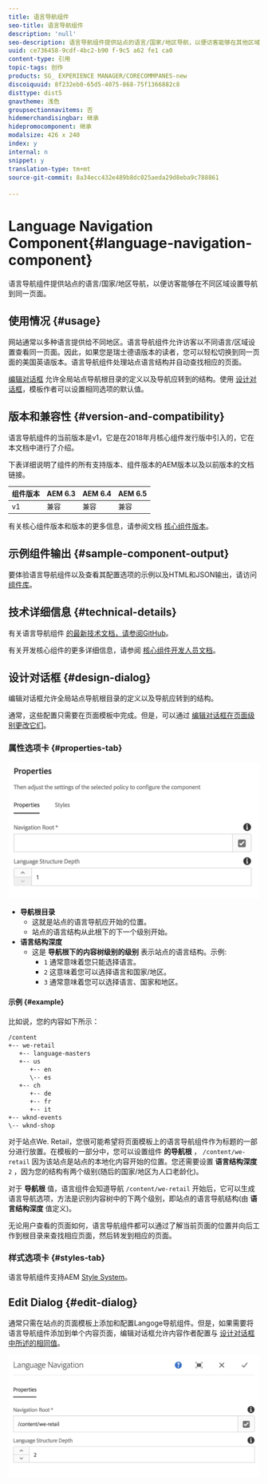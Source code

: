 ```yaml
---
title: 语言导航组件
seo-title: 语言导航组件
description: 'null'
seo-description: 语言导航组件提供站点的语言/国家/地区导航，以便访客能够在其他区域设置中导航到同一页面。
uuid: ce736458-9cdf-4bc2-b90 f-9c5 a62 fe1 ca0
content-type: 引用
topic-tags: 创作
products: SG_ EXPERIENCE MANAGER/CORECOMMPANES-new
discoiquuid: 8f232eb0-65d5-4075-868-75f1366882c8
disttype: dist5
gnavtheme: 浅色
groupsectionnavitems: 否
hidemerchandisingbar: 继承
hidepromocomponent: 继承
modalsize: 426 x 240
index: y
internal: n
snippet: y
translation-type: tm+mt
source-git-commit: 8a34ecc432e489b8dc025aeda29d8eba9c788861

---
```



# Language Navigation Component{#language-navigation-component}

语言导航组件提供站点的语言/国家/地区导航，以便访客能够在不同区域设置导航到同一页面。

## 使用情况 {#usage}

网站通常以多种语言提供给不同地区。语言导航组件允许访客以不同语言/区域设置查看同一页面。因此，如果您是瑞士德语版本的读者，您可以轻松切换到同一页面的美国英语版本。语言导航组件处理站点语言结构并自动查找相应的页面。

[编辑对话框](#edit-dialog) 允许全局站点导航根目录的定义以及导航应转到的结构。使用 [设计对话框](#design-dialog)，模板作者可以设置相同选项的默认值。

## 版本和兼容性 {#version-and-compatibility}

语言导航组件的当前版本是v1，它是在2018年月核心组件发行版中引入的，它在本文档中进行了介绍。

下表详细说明了组件的所有支持版本、组件版本的AEM版本以及以前版本的文档链接。

| 组件版本 | AEM 6.3 | AEM 6.4 | AEM 6.5 |
|--- |--- |--- |--- |
| v1 | 兼容 | 兼容 | 兼容 |

有关核心组件版本和版本的更多信息，请参阅文档 [核心组件版本](versions.md)。

## 示例组件输出 {#sample-component-output}

要体验语言导航组件以及查看其配置选项的示例以及HTML和JSON输出，请访问 [组件库](http://opensource.adobe.com/aem-core-wcm-components/library/language-navigation/language-structure/us/en/language-navigation.html)。

## 技术详细信息 {#technical-details}

有关语言导航组件 [的最新技术文档，请参阅GitHub](https://github.com/adobe/aem-core-wcm-components/blob/master/content/src/content/jcr_root/apps/core/wcm/components/languagenavigation/v1/languagenavigation)。

有关开发核心组件的更多详细信息，请参阅 [核心组件开发人员文档](developing.md)。

## 设计对话框 {#design-dialog}

编辑对话框允许全局站点导航根目录的定义以及导航应转到的结构。

通常，这些配置只需要在页面模板中完成。但是，可以通过 [编辑对话框在页面级别更改它们](#edit-dialog)。

### 属性选项卡 {#properties-tab}

![](assets/screen_shot_2018-01-12at133642.png)

* **导航根目录**
   * 这就是站点的语言导航应开始的位置。
   * 站点的语言结构从此根下的下一个级别开始。
* **语言结构深度**
   * 这是 **导航根下的内容树级别的级别** 表示站点的语言结构。示例:
      * `1` 通常意味着您只能选择语言。
      * `2` 这意味着您可以选择语言和国家/地区。
      * `3` 通常意味着您可以选择语言、国家和地区。

#### 示例 {#example}

比如说，您的内容如下所示：

```
/content
+-- we-retail
   +-- language-masters
   +-- us
      +-- en
      \-- es
   +-- ch
      +-- de
      +-- fr
      +-- it
+-- wknd-events
\-- wknd-shop
```

对于站点We. Retail，您很可能希望将页面模板上的语言导航组件作为标题的一部分进行放置。在模板的一部分中，您可以设置组件 **的导航根** ， `/content/we-retail` 因为该站点是站点的本地化内容开始的位置。您还需要设置 **语言结构深度**`2` ，因为您的结构有两个级别(随后的国家/地区为人口老龄化)。

对于 **导航根** 值，语言组件会知道导航 `/content/we-retail` 开始后，它可以生成语言导航选项，方法是识别内容树中的下两个级别，即站点的语言导航结构(由 **语言结构深度** 值定义)。

无论用户查看的页面如何，语言导航组件都可以通过了解当前页面的位置并向后工作到根目录来查找相应页面，然后转发到相应的页面。

### 样式选项卡 {#styles-tab}

语言导航组件支持AEM [Style System](authoring.md#component-styling)。

## Edit Dialog {#edit-dialog}

通常只需在站点的页面模板上添加和配置Langoge导航组件。但是，如果需要将语言导航组件添加到单个内容页面，编辑对话框允许内容作者配置与 [设计对话框中所述的相同值](#design-dialog)。

![](assets/screen_shot_2018-01-12at133353.png)
